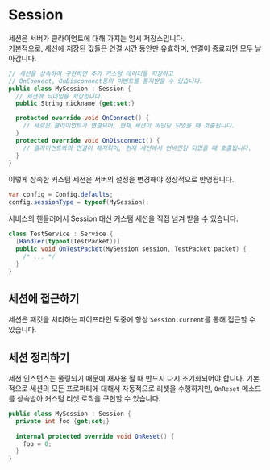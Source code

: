 Session
====

세션은 서버가 클라이언트에 대해 가지는 임시 저장소입니다.<br>
기본적으로, 세션에 저장된 값들은 연결 시간 동안만 유효하며, 연결이 종료되면 모두 날아갑니다.

```c#
// 세션을 상속하여 구현하면 추가 커스텀 데이터를 저장하고
// OnConnect, OnDisconnect등의 이벤트를 통지받을 수 있습니다.
public class MySession : Session {
  // 세션에 닉네임을 저장합니다.
  public String nickname {get;set;}

  protected override void OnConnect() {
    // 새로운 클라이언트가 연결되어, 현재 세션이 바인딩 되었을 때 호출됩니다.
  }
  protected override void OnDisconnect() {
    // 클라이언트와의 연결이 해지되어, 현재 세션에서 언바인딩 되었을 때 호출됩니다.
  }
}
```

이렇게 상속한 커스텀 세션은 서버의 설정을 변경해야 정상적으로 반영됩니다.
```c#
var config = Config.defaults;
config.sessionType = typeof(MySession);
```

서비스의 핸들러에서 Session 대신 커스텀 세션을 직접 넘겨 받을 수 있습니다.
```c#
class TestService : Service {
  [Handler(typeof(TestPacket))]
  public void OnTestPacket(MySession session, TestPacket packet) {
    /* ... */
  }
}
```

세션에 접근하기
----
세션은 패킷을 처리하는 파이프라인 도중에 항상 `Session.current`를 통해 접근할 수 있습니다.

세션 정리하기
----
세션 인스턴스는 풀링되기 때문에 재사용 될 때 반드시 다시 초기화되어야 합니다. 기본적으로 세션의 모든 프로퍼티에 대해서 자동적으로 리셋을 수행하지만, `OnReset` 메소드를 상속받아 커스텀 리셋 로직을 구현할 수 있습니다.
```c#
public class MySession : Session {
  private int foo {get;set;}
  
  internal protected override void OnReset() {
    foo = 0;
  }
}
```
